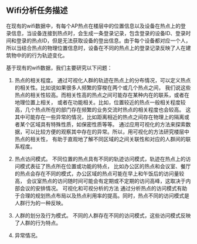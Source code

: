 
## Wifi分析任务描述

在现有的wifi数据中，有每个AP热点在楼层中的位置信息以及设备在热点上的登录信息，当设备连接到热点时，会生成一条登录记录，包含登录的设备ID、登录时间和登录的热点ID，但是无法获取设备的登出信息。由于每个设备都对应一个人，所以当结合热点的物理位置信息时，设备在不同的热点上的登录记录反映了人在建筑物中的的行为轨迹变化。

基于现有的wifi数据，我们主要研究以下问题：
1. 热点的相关程度。
通过可视化人群的轨迹在热点上的分布情况，可以定义热点的相关性。比如说如果很多人频繁的穿梭在两个或几个热点之间，
我们说这些热点的相关性较高。而相关性高的热点之间可能存在某种内在的联系，或者在地理位置上相关，
或者在功能相关。比如，位置较近的热点一般相关程度较高，几个热点所在的部门存在频繁的业务交流时热点的相关程度也会较高。
这其中可能存在一些异常的情况，比如距离相近的热点之间存在物理上的隔离或者某个区域具有特殊性质，如保密性质等等。
通过应用可视化的方法来探索数据，可以比较方便的观察其中存在的异常。所以，用可视化的方法研究楼层中热点的相关性，
有助于直观地了解不同区域的之间关联性和对应的人群间的联系程度。
2. 热点访问模式。
不同位置的热点具有不同的轨迹访问模式，轨迹在热点上的访问模式表征了热点所在位置或功能的特点，
比如办公区的热点和会议室、餐厅的热点会存在不同的模式，办公区域的热点可能在早上和午饭后的访问量较高，
会议室热点的访问随时间可能会有定期或不定期的访问高峰，这取决于内部会议的安排情况。
可视化和可视分析的方法
通过分析热点的访问模式有助于合理的规划热点布局以及热点利用率的提高。同时，热点不同的访问模式是人群行为的一种反映。

3. 人群的划分及行为模式。
不同的人群存在不同的访问模式，这些访问模式反映了人群的行为特点。
4. 异常情况。
